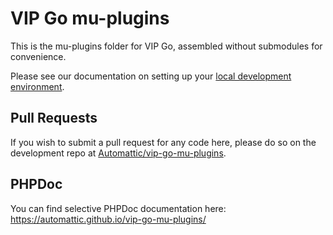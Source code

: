 # VIP Go mu-plugins

This is the mu-plugins folder for VIP Go, assembled without submodules for convenience.

Please see our documentation on setting up your [local development environment](https://docs.wpvip.com/how-tos/set-up-a-vip-go-local-development-site/).

## Pull Requests

If you wish to submit a pull request for any code here, please do so on the development repo at [Automattic/vip-go-mu-plugins](https://github.com/Automattic/vip-go-mu-plugins/).

## PHPDoc

You can find selective PHPDoc documentation here: https://automattic.github.io/vip-go-mu-plugins/

